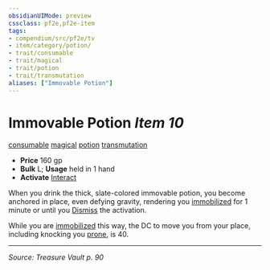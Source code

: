 ```yaml
---
obsidianUIMode: preview
cssclass: pf2e,pf2e-item
tags:
- compendium/src/pf2e/tv
- item/category/potion/
- trait/consumable
- trait/magical
- trait/potion
- trait/transmutation
aliases: ["Immovable Potion"]
---
```

# Immovable Potion *Item 10*  
[consumable](consumable.md "Consumable Item Trait")  [magical](magical.md "Magical Item Trait")  [potion](potion.md "Potion Item Trait")  [transmutation](transmutation.md "Transmutation School Trait")  

- **Price** 160 gp
- **Bulk** L; **Usage** held in 1 hand
- **Activate** [Interact](interact.md)

When you drink the thick, slate-colored immovable potion, you become anchored in place, even defying gravity, rendering you [immobilized](conditions.md#Immobilized) for 1 minute or until you [Dismiss](dismiss.md) the activation.

While you are [immobilized](conditions.md#Immobilized) this way, the DC to move you from your place, including knocking you [prone](conditions.md#Prone), is 40.


---
*Source: Treasure Vault p. 90*